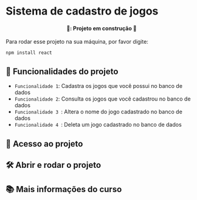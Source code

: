<h1> Sistema de cadastro de jogos </h1>

<h4 align="center"> 
  🚧: Projeto em construção 🚧
</h4>

Para rodar esse projeto na sua máquina, por favor digite: 

```
npm install react
```

## 🔨 Funcionalidades do projeto

- ` Funcionalidade 1 `: Cadastra os jogos que você possui no banco de dados
- ` Funcionalidade 2 `: Consulta os jogos que você cadastrou no banco de dados
-  `Funcionalidade 3 `: Altera o nome do jogo cadastrado no banco de dados
-  `Funcionalidade 4 `: Deleta um jogo cadastrado no banco de dados  


## 📁 Acesso ao projeto

## 🛠️ Abrir e rodar o projeto

## 📚 Mais informações do curso


